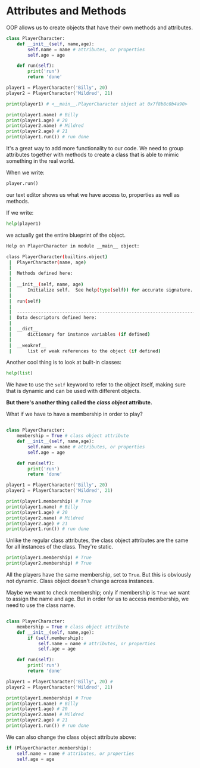 # Attributes and Methods

OOP allows us to create objects that have their own methods and attributes.

``` python
class PlayerCharacter:
    def __init__(self, name,age):
        self.name = name # attributes, or properties
        self.age = age 

    def run(self):
        print('run')
        return 'done'

player1 = PlayerCharacter('Billy', 20)
player2 = PlayerCharacter('Mildred', 21)

print(player1) # <__main__.PlayerCharacter object at 0x7f8b8c0b4a90>

print(player1.name) # Billy
print(player1.age) # 20
print(player2.name) # Mildred
print(player2.age) # 21
print(player1.run()) # run done
```

It's a great way to add more functionality to our code. We need to group attributes together with methods to create a class that is able to mimic something in the real world.

When we write:

``` python
player.run()
```

our text editor shows us what we have access to, properties as well as methods.

If we write:

``` python
help(player1)
```

we actually get the entire blueprint of the object.

``` bash
Help on PlayerCharacter in module __main__ object:

class PlayerCharacter(builtins.object)
 |  PlayerCharacter(name, age)
 |  
 |  Methods defined here:
 |  
 |  __init__(self, name, age)
 |      Initialize self.  See help(type(self)) for accurate signature.
 |  
 |  run(self)
 |  
 |  ----------------------------------------------------------------------
 |  Data descriptors defined here:
 |  
 |  __dict__
 |      dictionary for instance variables (if defined)
 |  
 |  __weakref__
 |      list of weak references to the object (if defined)
```

Another cool thing is to look at built-in classes:

``` python
help(list)
```

We have to use the `self` keyword to refer to the object itself, making sure that is dynamic and can be used with different objects.

__But there's another thing called the *class object* attribute.__

What if we have to have a membership in order to play?

``` python

class PlayerCharacter:
    membership = True # class object attribute
    def __init__(self, name,age):
        self.name = name # attributes, or properties
        self.age = age 

    def run(self):
        print('run')
        return 'done'

player1 = PlayerCharacter('Billy', 20)
player2 = PlayerCharacter('Mildred', 21)

print(player1.membership) # True
print(player1.name) # Billy
print(player1.age) # 20
print(player2.name) # Mildred
print(player2.age) # 21
print(player1.run()) # run done
```

Unlike the regular class attributes, the class object attributes are the same for all instances of the class.
They're static.

``` python
print(player1.membership) # True
print(player2.membership) # True
```

All the players have the same membership, set to `True`. But this is obviously not dynamic. Class object doesn't change across instances.

Maybe we want to check membership; only if membership is `True` we want to assign the name and age. But in order for us to access membership, we need to use the class name.

``` python

class PlayerCharacter:
    membership = True # class object attribute
    def __init__(self, name,age):
        if (self.membership):
            self.name = name # attributes, or properties
            self.age = age

    def run(self):
        print('run')
        return 'done'

player1 = PlayerCharacter('Billy', 20) #
player2 = PlayerCharacter('Mildred', 21)

print(player1.membership) # True
print(player1.name) # Billy
print(player1.age) # 20
print(player2.name) # Mildred
print(player2.age) # 21
print(player1.run()) # run done
```

We can also change the class object attribute above:

``` python
if (PlayerCharacter.membership):
    self.name = name # attributes, or properties
    self.age = age
```
